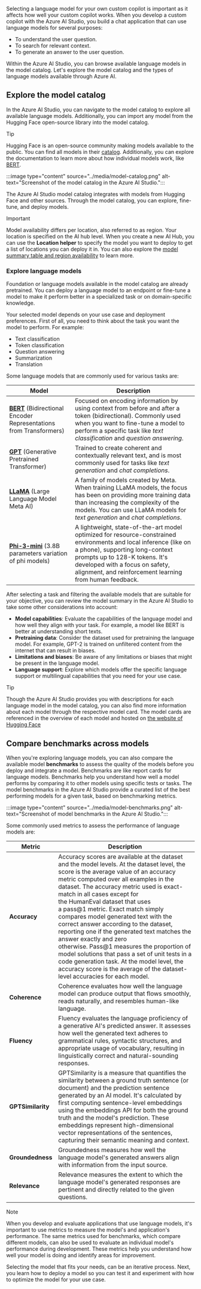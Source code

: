 Selecting a language model for your own custom copilot is important as it affects how well your custom copilot works. When you develop a custom copilot with the Azure AI Studio, you build a chat application that can use language models for several purposes:

- To understand the user question.
- To search for relevant context.
- To generate an answer to the user question.

Within the Azure AI Studio, you can browse available language models in the model catalog. Let's explore the model catalog and the types of language models available through Azure AI.

## Explore the model catalog

In the Azure AI Studio, you can navigate to the model catalog to explore all available language models. Additionally, you can import any model from the Hugging Face open-source library into the model catalog.

> [!Tip]
> Hugging Face is an open-source community making models available to the public. You can find all models in their [catalog](https://huggingface.co/models?azure-portal=true). Additionally, you can explore the documentation to learn more about how individual models work, like [BERT](https://huggingface.co/docs/transformers/main/model_doc/bert?azure-portal=true).

:::image type="content" source="../media/model-catalog.png" alt-text="Screenshot of the model catalog in the Azure AI Studio.":::

The Azure AI Studio model catalog integrates with models from Hugging Face and other sources. Through the model catalog, you can explore, fine-tune, and deploy models.

> [!Important]
> Model availability differs per location, also referred to as region. Your location is specified on the AI hub level. When you create a new AI Hub, you can use the **Location helper** to specify the model you want to deploy to get a list of locations you can deploy it in. You can also explore the [model summary table and region availability](/azure/ai-services/openai/concepts/models#model-summary-table-and-region-availability?azure-portal=true) to learn more.

### Explore language models

Foundation or language models available in the model catalog are already pretrained. You can deploy a language model to an endpoint or fine-tune a model to make it perform better in a specialized task or on domain-specific knowledge.

Your selected model depends on your use case and deployment preferences. First of all, you need to think about the task you want the model to perform. For example:

- Text classification
- Token classification
- Question answering
- Summarization
- Translation

Some language models that are commonly used for various tasks are:

|Model|Description|
|---|---|
|[**BERT**](https://huggingface.co/docs/transformers/main/model_doc/bert?azure-portal=true) (Bidirectional Encoder Representations from Transformers)| Focused on encoding information by using context from before and after a token (bidirectional). Commonly used when you want to fine-tune a model to perform a specific task like *text classification* and *question answering*.|
|[**GPT**](https://huggingface.co/docs/transformers/main/model_doc/openai-gpt?azure-portal=true) (Generative Pretrained Transformer)|Trained to create coherent and contextually relevant text, and is most commonly used for tasks like *text generation* and *chat completions*.|
|[**LLaMA**](https://huggingface.co/docs/transformers/main/model_doc/llama?azure-portal=true) (Large Language Model Meta AI)|A family of models created by Meta. When training LLaMA models, the focus has been on providing more training data than increasing the complexity of the models. You can use LLaMA models for *text generation* and *chat completions*.|
|[**Phi-3-mini**](https://huggingface.co/docs/transformers/main/model_doc/phi3?azure-portal=true) (3.8B parameters variation of phi models)| A lightweight, state-of-the-art model optimized for resource-constrained environments and local inference (like on a phone), supporting long-context prompts up to 128-K tokens. It's developed with a focus on safety, alignment, and reinforcement learning from human feedback.|

After selecting a task and filtering the available models that are suitable for your objective, you can review the model summary in the Azure AI Studio to take some other considerations into account:

- **Model capabilities**: Evaluate the capabilities of the language model and how well they align with your task. For example, a model like BERT is better at understanding short texts.
- **Pretraining data**: Consider the dataset used for pretraining the language model. For example, GPT-2 is trained on unfiltered content from the internet that can result in biases.
- **Limitations and biases**: Be aware of any limitations or biases that might be present in the language model.
- **Language support**: Explore which models offer the specific language support or multilingual capabilities that you need for your use case.

> [!Tip]
> Though the Azure AI Studio provides you with descriptions for each language model in the model catalog, you can also find more information about each model through the respective model card. The model cards are referenced in the overview of each model and hosted on [the website of Hugging Face](https://huggingface.co/models?azure-portal=true)

## Compare benchmarks across models

When you're exploring language models, you can also compare the available model **benchmarks** to assess the quality of the models before you deploy and integrate a model. Benchmarks are like report cards for language models. Benchmarks help you understand how well a model performs by comparing it to other models using specific tests or tasks. The model benchmarks in the Azure AI Studio provide a curated list of the best performing models for a given task, based on benchmarking metrics.

:::image type="content" source="../media/model-benchmarks.png" alt-text="Screenshot of model benchmarks in the Azure AI Studio.":::

Some commonly used metrics to assess the performance of language models are:

|**Metric**|**Description**|
|---|---|
|**Accuracy**|Accuracy scores are available at the dataset and the model levels. At the dataset level, the score is the average value of an accuracy metric computed over all examples in the dataset. The accuracy metric used is exact-match in all cases except for the HumanEval dataset that uses a pass@1 metric. Exact match simply compares model generated text with the correct answer according to the dataset, reporting one if the generated text matches the answer exactly and zero otherwise. Pass@1 measures the proportion of model solutions that pass a set of unit tests in a code generation task. At the model level, the accuracy score is the average of the dataset-level accuracies for each model.|
|**Coherence**|Coherence evaluates how well the language model can produce output that flows smoothly, reads naturally, and resembles human-like language.|
|**Fluency**|Fluency evaluates the language proficiency of a generative AI's predicted answer. It assesses how well the generated text adheres to grammatical rules, syntactic structures, and appropriate usage of vocabulary, resulting in linguistically correct and natural-sounding responses.|
|**GPTSimilarity**|GPTSimilarity is a measure that quantifies the similarity between a ground truth sentence (or document) and the prediction sentence generated by an AI model. It's calculated by first computing sentence-level embeddings using the embeddings API for both the ground truth and the model's prediction. These embeddings represent high-dimensional vector representations of the sentences, capturing their semantic meaning and context.|
|**Groundedness**|Groundedness measures how well the language model's generated answers align with information from the input source.|
|**Relevance**|Relevance measures the extent to which the language model's generated responses are pertinent and directly related to the given questions.|

> [!Note]
> When you develop and evaluate applications that use language models, it's important to use metrics to measure the model's and application's performance. The same metrics used for benchmarks, which compare different models, can also be used to evaluate an individual model's performance during development. These metrics help you understand how well your model is doing and identify areas for improvement.

Selecting the model that fits your needs, can be an iterative process. Next, you learn how to deploy a model so you can test it and experiment with how to optimize the model for your use case.

